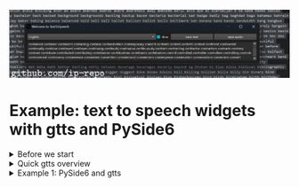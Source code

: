 
<img src="output.jpg" ></omg>

# Example: text to speech widgets with gtts and PySide6

<details><summary>Before we start</summary>

First we need to install to python libraries: PySide6 and gtts.
```
#python 3.12
git clone https://github.com/ip-repo/guides.git
cd example-tts-pyside6
python -m venv ttsv
ttsv\Scripts\activate
pip install PySide6 #6.6.2
pip install gtts #2.5.1
```

</details>

<details><summary>Quick gtts overview</summary>

Basic usage
```
#convert txt file to audio
gtts-cli "Hello world" --output hello-world.mp3
#convert txt file to slower audio
gtts-cli "Slow speech" --slow --output hello-world.mp3
gtts-cli -f text.txt --output text-as-speech.mp3
#convert txt file to audio with other supported language
gtts-cli -f text.txt -l fr --output french-speech.mp3 
#convert to other supported language
gtts-cli "Bonjour mounde" -l fr --output french.mp3
#list supported languages
gtts-cli --all
#help
gtts-cli --help
```
String to speech 
```python
from gtts import gTTS
mytext = "Bonjour monde"
language = "fr"
myobj = gTTS(text=mytext, lang=language, slow=False)
myobj.save("french.mp3")

```
Text file to speech mp3
```python
from gtts import gTTS
with open("textfile.txt", "r") as f:
    mytext = f.read()
language = "vi"
myobj = gTTS(text=mytext, lang=language, slow=False)
myobj.save("vietnamese.mp3")

```
</details>
<details><summary>Example 1: PySide6 and gtts</summary>
Lets start by importing the necessary objects and creating a class for our widget.

```python
import gtts
import gtts.lang
from PySide6.QtTextToSpeech import QTextToSpeech
from PySide6.QtWidgets import (QApplication,QStyleFactory, QWidget,QFileDialog, QHBoxLayout,QVBoxLayout, 
								QTextEdit, QPushButton, QComboBox,QCheckBox)
from PySide6.QtGui import QIcon
import time
import subprocess

class TextToSpeechWidget(QWidget):
	def __init__(self, *args, **kargs) -> None:
		super().__init__(*args, **kargs)
        self.init_objects()
		self.init_ui()
		self.init_signals()

```
Next we will create a method to init the ui.

```python
    def init_ui(self):
        self.setWindowTitle("Welcome to TextToSpeech")
        self.setWindowIcon(QIcon("logo.png"))
		self.setGeometry(0,0, 600,400)
		controls_layout = QHBoxLayout()
		controls_layout.setSpacing(2)
        #select language 
		self.lang_box = QComboBox()
		self.lang_box.addItems(self.reverse_lang_dict.keys())
        #save text
		self.save_text_btn =QPushButton("save text")
        #save speech
		self.save_speech_btn = QPushButton("save audio")
        #set slow speech
		self.slow = QCheckBox("slow")
		controls_layout.addWidget(self.lang_box, 3)
		controls_layout.addWidget(self.slow,1//4)
		controls_layout.addWidget(self.save_text_btn, 1)
		controls_layout.addWidget(self.save_speech_btn, 1)
		main_layout = QVBoxLayout()
        #text container
		self.text_edit = QTextEdit()
		main_layout.addLayout(controls_layout,1)
		main_layout.addWidget(self.text_edit, 10)
		self.setLayout(main_layout)

```
Now can create a text object or a language dictionary
```python
    def init_objects(self):
        #this number is the maximum characters that will be processed from text edit widget
		self.text_max_len = 5000
        #languages dictionary for combo box and gtts
		self.lang_dict = gtts.lang.tts_langs()
		self.reverse_lang_dict = {}
		for key in self.lang_dict.keys():
			self.reverse_lang_dict[self.lang_dict[key]] = key
        #file handler
		self.file_dialog = QFileDialog()
```
We have created qt object that has signals and this will help us react to user input.
```python
    def init_signals(self):
        #save speech clicked
		self.save_speech_btn.clicked.connect(self.save_speech_btn_clicked)
        #save text clicked
		self.save_text_btn.clicked.connect(self.save_txt_btn_clicked)
```
The signlas are linked to methods that get executed when buttons are clicked.
```python
    def save_speech_btn_clicked(self):
        #get the text in the text container
		text = self.text_edit.toPlainText()
		if text:
            #disable widget
			self.setDisabled(True)
			self.setWindowTitle("Working on it....")
            #test if user want a slow speech
			if self.slow.checkState().value == 2:
				slow = True
			else:
				slow = False
            #find out which language to use 
			lang = self.reverse_lang_dict[self.lang_box.currentText()]
            #prepare saving path
			file_name, _ = self.file_dialog.getSaveFileName(None,"Save speech as audio",
            "output.mp3","MP3 (*.mp3);;WAV (*.wav);;")
			if file_name:
                #time to creation time
				t1_start = time.perf_counter()
                #create audio file with gtts-cli
				if slow:
					subprocess.run(["gtts-cli", text[:self.text_max_len],"--slow", "--output", file_name, "lang", lang])
				else:
					subprocess.run(["gtts-cli", text[:self.text_max_len],"--output", file_name, "-l", lang])
                #end time
				t1_stop = time.perf_counter()
				print("exection time:",t1_stop - t1_start, "seconds")
            #enable widget
			self.setEnabled(True)	
		else:
			self.setWindowTitle("Can't convert nothing....")
	
	def save_txt_btn_clicked(self):
        #disable widget
		self.setDisabled(True)
        #prepare text and cut up to the maximum length
		text = self.text_edit.toPlainText()[:self.text_max_len]
        #prepare saving path
		filename,_ = self.file_dialog.getSaveFileName(None,"Save as text file","output.txt",
        "Text Files (*.txt)")
		if filename:
            #save text file
			with open(filename, "w") as f:
				f.write(text)
            #enable widget
			self.setEnabled(True)	



```
And now we can create out widget and launch it.
```python 
if __name__ == "__main__":
    #create application instance
	app = QApplication()
    #set application style
	app.setStyle(QStyleFactory.keys()[2])
	app_widget = TextToSpeechWidget()
	#maximum characters length to process to speech 
	app_widget.text_max_len = 10000
	app_widget.show()
	app.exec()
```
If you have created a venv and installed the required libraries you can now Run the file **widget_one_run.py**
```python
(ttsv)python widget_one_run.py
```
This will work well depending on your hardware and can take a long time to process try remaining around 5000 characters.
While the speech is being processed the widget is unavailable.
It might seem surprising but 10000 characters can turn into a audio file of 15 mins.
</details>
